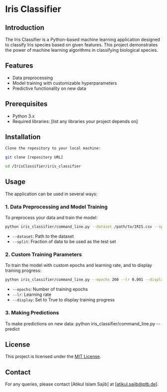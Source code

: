 # Iris Classifier

## Introduction

The Iris Classifier is a Python-based machine learning application designed to classify Iris species based on given features. This project demonstrates the power of machine learning algorithms in classifying biological species.

## Features

- Data preprocessing
- Model training with customizable hyperparameters
- Predictive functionality on new data

## Prerequisites

- Python 3.x
- Required libraries: [list any libraries your project depends on]

## Installation

```bash
Clone the repository to your local machine:

git clone [repository URL]

cd /IrisClassifier/iris_classifier

```

## Usage

The application can be used in several ways:

### 1. Data Preprocessing and Model Training

To preprocess your data and train the model:

```bash
python iris_classifier/command_line.py --dataset /path/to/IRIS.csv --split 0.20 --preprocessing

```

- `--dataset`: Path to the dataset
- `--split`: Fraction of data to be used as the test set

### 2. Custom Training Parameters

To train the model with custom epochs and learning rate, and to display training progress:

```bash
python iris_classifier/command_line.py --epochs 200 --lr 0.001 --display True

```

- `--epochs`: Number of training epochs
- `--lr`: Learning rate
- `--display`: Set to True to display training progress

### 3. Making Predictions

To make predictions on new data:
python iris_classifier/command_line.py --predict

## License

This project is licensed under the [MIT License](LICENSE).

## Contact

For any queries, please contact [Atikul Islam Sajib] at [atikul.sajib@ptb.de].
